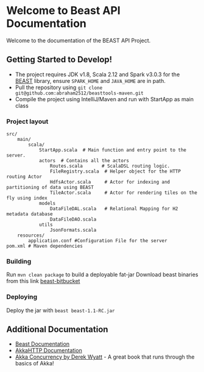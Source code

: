 # Welcome to Beast API Documentation

Welcome to the documentation of the BEAST API Project.

## Getting Started to Develop!

* The project requires JDK v1.8, Scala 2.12 and Spark v3.0.3 for the [BEAST](https://bitbucket.org/bdlabucr/beast/src/master/) library, ensure `SPARK_HOME` and `JAVA_HOME` are in path.
* Pull the repository using `git clone git@github.com:abraham2512/beasttools-maven.git`
* Compile the project using IntelliJ/Maven and run with StartApp as main class
 

### Project layout
    src/
        main/
            scala/
                StartApp.scala  # Main function and entry point to the server.
                actors  # Contains all the actors
                    Routes.scala       # ScalaDSL routing logic.
                    FileRegistry.scala  # Helper object for the HTTP routing Actor
                    HdfsActor.scala     # Actor for indexing and partitioning of data using BEAST 
                    TileActor.scala     # Actor for rendering tiles on the fly using index 
                models
                    DataFileDAL.scala   # Relational Mapping for H2 metadata database
                    DataFileDAO.scala
                utils
                    JsonFormats.scala
        resources/
            application.conf #Configuration File for the server
    pom.xml # Maven dependencies

### Building 
Run `mvn clean package` to build a deployable fat-jar
Download beast binaries from this link [beast-bitbucket](https://bitbucket.org/bdlabucr/beast/downloads/?tab=downloads)

### Deploying
Deploy the jar with `beast beast-1.1-RC.jar` 
    
## Additional Documentation
- [Beast Documentation](https://bitbucket.org/bdlabucr/beast/src/master/)
- [AkkaHTTP Documentation](https://doc.akka.io/docs/akka-http/current/index.html)
- [Akka Concurrency by Derek Wyatt](https://www.artima.com/shop/akka_concurrency) - A great book that runs through the basics of Akka!
